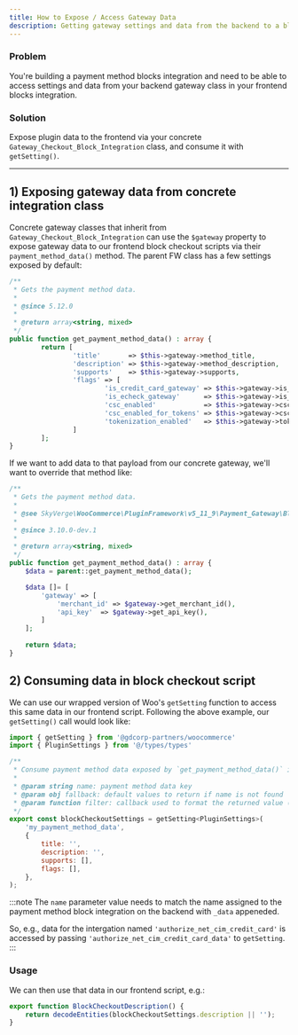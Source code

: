 ```yaml
---
title: How to Expose / Access Gateway Data
description: Getting gateway settings and data from the backend to a block script
---
```


### Problem
You're building a payment method blocks integration and need to be able to access settings and data from your backend gateway class in your frontend blocks integration.

### Solution
Expose plugin data to the frontend via your concrete `Gateway_Checkout_Block_Integration` class, and consume it with `getSetting()`.

---

## 1) Exposing gateway data from concrete integration class
Concrete gateway classes that inherit from `Gateway_Checkout_Block_Integration` can use the `$gateway` property to expose gateway data to our frontend block checkout scripts via their `payment_method_data()` method. The parent FW class has a few settings exposed by default:
```php
/**
 * Gets the payment method data.
 *
 * @since 5.12.0
 *
 * @return array<string, mixed>
 */
public function get_payment_method_data() : array {
		return [
				'title'       => $this->gateway->method_title,
				'description' => $this->gateway->method_description,
				'supports'    => $this->gateway->supports,
				'flags' => [
						'is_credit_card_gateway' => $this->gateway->is_credit_card_gateway(),
						'is_echeck_gateway'      => $this->gateway->is_echeck_gateway(),
						'csc_enabled'            => $this->gateway->csc_enabled(),
						'csc_enabled_for_tokens' => $this->gateway->csc_enabled_for_tokens(),
						'tokenization_enabled'   => $this->gateway->tokenization_enabled(),
				]
		];
}
```

If we want to add data to that payload from our concrete gateway, we'll want to override that method like:
```php
/**
 * Gets the payment method data.
 *
 * @see SkyVerge\WooCommerce\PluginFramework\v5_11_9\Payment_Gateway\Blocks\Gateway_Checkout_Block_Integration::get_payment_method_data()
 * 
 * @since 3.10.0-dev.1
 *
 * @return array<string, mixed>
 */
public function get_payment_method_data() : array {
	$data = parent::get_payment_method_data();

	$data []= [
		'gateway' => [
			'merchant_id' => $gateway->get_merchant_id(),
			'api_key'  => $gateway->get_api_key(),
		]
	];
	
	return $data;
}
```

## 2) Consuming data in block checkout script
We can use our wrapped version of Woo's `getSetting` function to access this same data in our frontend script. Following the above example, our `getSetting()` call would look like:
```js
import { getSetting } from '@gdcorp-partners/woocommerce'
import { PluginSettings } from '@/types/types'

/**
 * Consume payment method data exposed by `get_payment_method_data()` in the backend integration class
 * 
 * @param string name: payment method data key
 * @param obj fallback: default values to return if name is not found
 * @param function filter: callback used to format the returned value (optional)
 */
export const blockCheckoutSettings = getSetting<PluginSettings>(
	'my_payment_method_data',
	{
		title: '',
		description: '',
		supports: [],
		flags: [],
	},
);
```
:::note
The `name` parameter value needs to match the name assigned to the payment method block integration on the backend with `_data` appeneded.

So, e.g., data for the intergation named `'authorize_net_cim_credit_card'` is accessed by passing `'authorize_net_cim_credit_card_data'` to `getSetting`.
:::

### Usage
We can then use that data in our frontend script, e.g.:
```js
export function BlockCheckoutDescription() {
	return decodeEntities(blockCheckoutSettings.description || '');
}
```